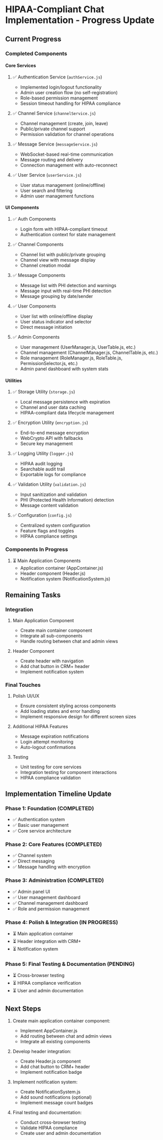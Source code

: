 # HIPAA-Compliant Chat Implementation - Progress Update

## Current Progress

### Completed Components

#### Core Services
1. ✅ Authentication Service (`authService.js`)
   - Implemented login/logout functionality
   - Admin user creation flow (no self-registration)
   - Role-based permission management
   - Session timeout handling for HIPAA compliance

2. ✅ Channel Service (`channelService.js`)
   - Channel management (create, join, leave)
   - Public/private channel support
   - Permission validation for channel operations

3. ✅ Message Service (`messageService.js`)
   - WebSocket-based real-time communication
   - Message routing and delivery
   - Connection management with auto-reconnect

4. ✅ User Service (`userService.js`)
   - User status management (online/offline)
   - User search and filtering
   - Admin user management functions

#### UI Components
1. ✅ Auth Components
   - Login form with HIPAA-compliant timeout
   - Authentication context for state management

2. ✅ Channel Components
   - Channel list with public/private grouping
   - Channel view with message display
   - Channel creation modal

3. ✅ Message Components
   - Message list with PHI detection and warnings
   - Message input with real-time PHI detection
   - Message grouping by date/sender

4. ✅ User Components
   - User list with online/offline display
   - User status indicator and selector
   - Direct message initiation

5. ✅ Admin Components
   - User management (UserManager.js, UserTable.js, etc.)
   - Channel management (ChannelManager.js, ChannelTable.js, etc.)
   - Role management (RoleManager.js, RoleTable.js, PermissionSelector.js, etc.)
   - Admin panel dashboard with system stats

#### Utilities
1. ✅ Storage Utility (`storage.js`)
   - Local message persistence with expiration
   - Channel and user data caching
   - HIPAA-compliant data lifecycle management

2. ✅ Encryption Utility (`encryption.js`)
   - End-to-end message encryption
   - WebCrypto API with fallbacks
   - Secure key management

3. ✅ Logging Utility (`logger.js`)
   - HIPAA audit logging
   - Searchable audit trail
   - Exportable logs for compliance

4. ✅ Validation Utility (`validation.js`)
   - Input sanitization and validation
   - PHI (Protected Health Information) detection
   - Message content validation

5. ✅ Configuration (`config.js`)
   - Centralized system configuration
   - Feature flags and toggles
   - HIPAA compliance settings

### Components In Progress

1. ⏳ Main Application Components
   - Application container (AppContainer.js)
   - Header component (Header.js)
   - Notification system (NotificationSystem.js)

## Remaining Tasks

### Integration
1. Main Application Component
   - Create main container component
   - Integrate all sub-components
   - Handle routing between chat and admin views

2. Header Component
   - Create header with navigation
   - Add chat button in CRM+ header
   - Implement notification system

### Final Touches
1. Polish UI/UX
   - Ensure consistent styling across components
   - Add loading states and error handling
   - Implement responsive design for different screen sizes

2. Additional HIPAA Features
   - Message expiration notifications
   - Login attempt monitoring
   - Auto-logout confirmations

3. Testing
   - Unit testing for core services
   - Integration testing for component interactions
   - HIPAA compliance validation

## Implementation Timeline Update

### Phase 1: Foundation (COMPLETED)
- ✅ Authentication system
- ✅ Basic user management
- ✅ Core service architecture

### Phase 2: Core Features (COMPLETED)
- ✅ Channel system
- ✅ Direct messaging
- ✅ Message handling with encryption

### Phase 3: Administration (COMPLETED)
- ✅ Admin panel UI
- ✅ User management dashboard
- ✅ Channel management dashboard
- ✅ Role and permission management

### Phase 4: Polish & Integration (IN PROGRESS)
- ⏳ Main application container
- ⏳ Header integration with CRM+
- ⏳ Notification system

### Phase 5: Final Testing & Documentation (PENDING)
- ⏳ Cross-browser testing
- ⏳ HIPAA compliance verification
- ⏳ User and admin documentation

## Next Steps

1. Create main application container component:
   - Implement AppContainer.js
   - Add routing between chat and admin views
   - Integrate all existing components

2. Develop header integration:
   - Create Header.js component
   - Add chat button to CRM+ header
   - Implement notification badge

3. Implement notification system:
   - Create NotificationSystem.js
   - Add sound notifications (optional)
   - Implement message count badges

4. Final testing and documentation:
   - Conduct cross-browser testing
   - Validate HIPAA compliance
   - Create user and admin documentation